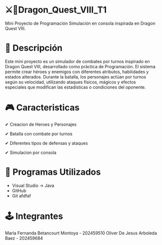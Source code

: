 # ⚔🗿Dragon_Quest_VIII_T1
Mini Proyecto de Programación
Simulación en consola inspirada en Dragon Quest VIII.

# 📌 Descripción
Este mini proyecto es un simulador de combates por turnos inspirado en Dragon Quest VIII, desarrollado como práctica de Programación. El sistema permite crear héroes y enemigos con diferentes atributos, habilidades y estados alterados. Durante la batalla, los personajes actúan por turnos según su velocidad, utilizando ataques físicos, mágicos y efectos especiales que modifican las estadísticas o condiciones del oponente.

# 🎮 Caracteristicas

✔ Creacion de Heroes y Personajes

✔ Batalla con combate por turnos

✔ Diferentes tipos de defensas y ataques

✔ Simulacion por consola 

# 🔮 Programas Utilizados
- Visual Studio -> Java 
- GitHub 
- Git 
afdfaf

# 🕹 Integrantes

Maria Fernanda Betancourt Montoya - 202459510
Oliver De Jesus Arboleda Baez - 202459684


             